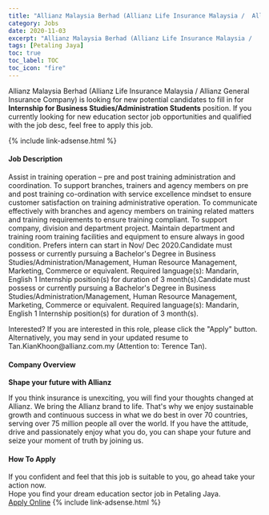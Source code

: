 ```yaml
---
title: "Allianz Malaysia Berhad (Allianz Life Insurance Malaysia / 	Allianz General Insurance Company) Vacancies Internship for Business Studies/Administration Students" 
category: Jobs 
date: 2020-11-03 
excerpt: "Allianz Malaysia Berhad (Allianz Life Insurance Malaysia / 	Allianz General Insurance Company) is currently looking for suitable person to fill in the Internship for Business Studies/Administration Students which positioned at Petaling Jaya" 
tags: [Petaling Jaya] 
toc: true 
toc_label: TOC 
toc_icon: "fire" 
--- 
```


<p>Allianz Malaysia Berhad (Allianz Life Insurance Malaysia / 	Allianz General Insurance Company) is looking for new potential candidates to fill in for <b>Internship for Business Studies/Administration Students</b> position. If you currently looking for new education sector job opportunities and qualified with the job desc, feel free to apply this job.
</p>{% include link-adsense.html %} 
 <div><div><h4>Job Description</h4></div><div><div><span><div>Assist in training operation &#8211; pre and post training administration and coordination.
To support branches, trainers and agency members on pre and post training co-ordination with  service excellence mindset to ensure customer satisfaction on training administrative operation.
To communicate effectively with branches and agency members on training related matters and training requirements to ensure training compliant. 
To support company, division and department project.
Maintain department and training room training facilities and equipment to ensure always in good condition.
Prefers intern can start in Nov/ Dec 2020.Candidate must possess or currently pursuing a Bachelor's Degree in Business Studies/Administration/Management, Human Resource Management, Marketing, Commerce or equivalent.
Required language(s): Mandarin, English
1  Internship position(s) for duration of 3 month(s).Candidate must possess or currently pursuing a Bachelor's Degree in Business Studies/Administration/Management, Human Resource Management, Marketing, Commerce or equivalent.
Required language(s): Mandarin, English
1  Internship position(s) for duration of 3 month(s).<b></b><p>Interested? If you are interested in this role, please click the "Apply" button. Alternatively, you may send in your updated resume to Tan.KianKhoon@allianz.com.my (Attention to: Terence Tan).<b></b></p></div></span></div></div></div> 
<div><div><h4>Company Overview</h4></div><div><div><span><div><p><b>Shape your future with Allianz</b>
 
If you think insurance is unexciting, you will find your thoughts changed at Allianz. We bring the Allianz brand to life. That's why we enjoy sustainable growth and continuous success in what we do best in over 70 countries, serving over 75 million people all over the world. If you have the attitude, drive and passionately enjoy what you do, you can shape your future and seize your moment of truth by joining us.</p></div></span></div></div></div> 
#### How To Apply 
If you confident and feel that this job is suitable to you, go ahead take your action now. <br/> 
Hope you find your dream education sector job in Petaling Jaya. <br/> 
<a href="https://www.jobstreet.com.my/en/job/internship-for-business-studies-administration-students-4417061?jobId=jobstreet-my-job-4417061&sectionRank=2&token=0~23e51bab-af0b-476c-8b48-0a7de3846162&fr=SRP%20View%20In%20New%20Ta" class="btn btn--info" target="_blank" rel="nofollow noopenner">Apply Online</a> 
{% include link-adsense.html %} 